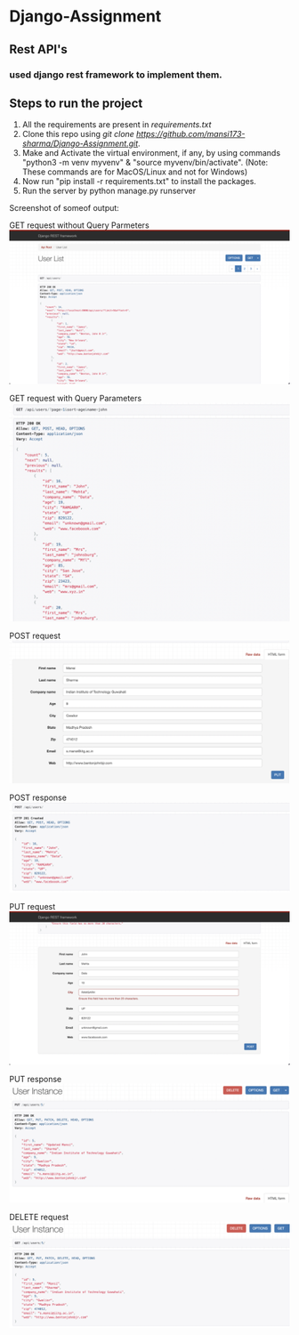 # Django-Assignment
## Rest API's


### used django rest framework to implement them.

## Steps to run the project
1. All the requirements are present in *requirements.txt*
2. Clone this repo using *git clone https://github.com/mansi173-sharma/Django-Assignment.git*.
3. Make and Activate the virtual environment, if any, by using commands "python3 -m venv myvenv" & "source myvenv/bin/activate". (Note: These commands are for MacOS/Linux and not for Windows)
4. Now run "pip install -r requirements.txt" to install the packages.
5. Run the server by python manage.py runserver

Screenshot of someof output:

GET request without Query Parmeters
![get_request](https://github.com/mansi173-sharma/Django-Assignment/blob/main/public/users-get-request-without-query.png?raw=true)


GET request with Query Parameters
![get_request_with_query](https://github.com/mansi173-sharma/Django-Assignment/blob/main/public/users-get-request-with-query.png?raw=true)

POST request 
![post_request](https://github.com/mansi173-sharma/Django-Assignment/blob/main/public/users-post-request.png?raw=true)

POST response
![post_response](https://github.com/mansi173-sharma/Django-Assignment/blob/main/public/users-post-response.png?raw=true)

PUT request
![put_request](https://github.com/mansi173-sharma/Django-Assignment/blob/main/public/users-put-request.png?raw=true)

PUT response
![put_response](https://github.com/mansi173-sharma/Django-Assignment/blob/main/public/users-put-response.png?raw=true)

DELETE request
![delete_request](https://github.com/mansi173-sharma/Django-Assignment/blob/main/public/users-delete-request1.png?raw=true)
